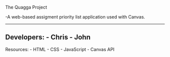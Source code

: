 The Quagga Project

-A web-based assigment priority list application used with Canvas.

---
Developers:
	- Chris
	- John
---
Resources:
	- HTML
	- CSS
	- JavaScript
	- Canvas API


